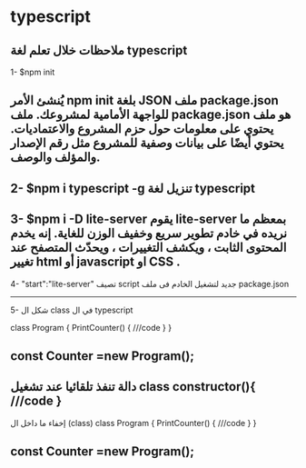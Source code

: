 # typescript
ملاحظات خلال تعلم لغة typescript
---
1- $npm init

يُنشئ الأمر npm init بلغة JSON ملف package.json للواجهة الأمامية لمشروعك. ملف package.json هو ملف يحتوي على معلومات حول حزم المشروع والاعتماديات. يحتوي أيضًا على بيانات وصفية للمشروع مثل رقم الإصدار والمؤلف والوصف. 
---
2- $npm i typescript -g
تنزيل لغة typescript
---
3- $npm i -D lite-server
يقوم lite-server بمعظم ما نريده في خادم تطوير سريع وخفيف الوزن للغاية. إنه يخدم المحتوى الثابت ، ويكشف التغييرات ، ويحدّث المتصفح عند تغيير html أو javascript  او CSS .
---
4- "start":"lite-server"
تصيف script جديد لتشغيل الخادم فى ملف package.json

---
5- شكل ال class  في ال typescript

class Program {
   PrintCounter() {
	///code
    }
}

const Counter =new Program();
---
دالة تنفذ تلقائيا عند تشغيل class
constructor(){
  ///code
}
---
إخفاء ما داخل ال (class) 
class Program {
   PrintCounter() {
	///code
    }
}

const Counter =new Program();
---







